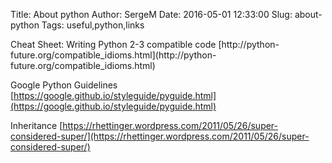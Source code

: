 Title: About python
Author: SergeM
Date: 2016-05-01 12:33:00
Slug: about-python
Tags: useful,python,links

<div dir="ltr" style="text-align: left;" trbidi="on">Cheat Sheet: Writing Python 2-3 compatible code
[http://python-future.org/compatible_idioms.html](http://python-future.org/compatible_idioms.html)

Google Python Guidelines
[https://google.github.io/styleguide/pyguide.html](https://google.github.io/styleguide/pyguide.html)


Inheritance
[https://rhettinger.wordpress.com/2011/05/26/super-considered-super/](https://rhettinger.wordpress.com/2011/05/26/super-considered-super/)</div>